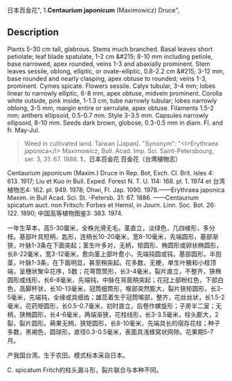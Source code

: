 日本百金花",
1.**Centaurium japonicum** (Maximowicz) Druce",

## Description
Plants 5-30 cm tall, glabrous. Stems much branched. Basal leaves short petiolate; leaf blade spatulate, 1-2 cm &amp;#215; 8-10 mm including petiole, base narrowed, apex rounded, veins 1-3 and abaxially prominent. Stem leaves sessile, oblong, elliptic, or ovate-elliptic, 0.8-2.2 cm &amp;#215; 3-12 mm, base rounded and nearly clasping, apex obtuse to rounded; veins 1-3, prominent. Cymes spicate. Flowers sessile. Calyx tubular, 3-4 mm; lobes linear to narrowly elliptic, 6-8 mm, apex obtuse, midvein prominent. Corolla white outside, pink inside, 1-1.3 cm, tube narrowly tubular; lobes narrowly oblong, 3-5 mm, margin entire or serrulate, apex obtuse. Filaments 1.5-2 mm; anthers ellipsoid, 0.5-0.7 mm. Style 3-3.5 mm. Capsules narrowly ellipsoid, 8-10 mm. Seeds dark brown, globose, 0.3-0.5 mm in diam. Fl. and fr. May-Jul.

> Weed in cultivated land. Taiwan [Japan].
  "Synonym": "&lt;I&gt;Erythraea japonica&lt;/I&gt; Maximowicz, Bull. Acad. Imp. Sci. Saint-Petersbourg, ser. 3, 31: 67. 1886.
**1．日本百金花 百金花（台湾植物志）**

Centaurium japonicum (Maxim.) Druce in Rep. Bot, Exch. Cl. Brit. Isles 4: 613. 1917; Liu et Kuo in Bull. Exped. Forest N. T. U. 114: 168. pl. 1. 1974 et 台湾植物志4: 162. pl. 949. 1978; Ohwi, Fl. Jap. 1090. 1978.——Erythraea japonica Maxim. in Bull Acad. Sci. St. -Petersb. 31: 67. 1886. ——Centaurium spicatum auct. non Fritsch: Forbes et Hemsl, in Journ. Linn. Soc. Bot. 26: 122. 1890; 中国高等植物图鉴3: 383. 1974.

一年生草本，高5-30厘米，全株光滑无毛。茎直立，淡绿色，几四棱形，多分枝。基部叶具短柄，匙形，连柄长10-20毫米，宽8-10毫米，先端圆形，基部渐狭，叶脉1-3条在下面突起；茎生叶多对，无柄，矩圆形、椭圆形或卵状椭圆形，长8-22毫米，宽3-12毫米，愈向茎上部叶愈小，先端钝圆或钝，基部圆形，半抱茎，叶脉1-3条，在下面明显，甚至稍突起。花多数，无梗，单生叶腋和小枝顶端，呈穗状聚伞花序，5数；花萼筒筒形，长3-4毫米，裂片直立，不整齐，狭椭圆形或线形，长6-8毫米，先端钝，中脉在背面稍突起；花冠上部粉红色，下部白色，高脚杯状，长10-13毫米，冠筒细筒形，喉部突然膨大，裂片狭矩圆形，长3-5毫米，先端钝，全缘或具细齿；雄蕊着生于冠筒喉部，整齐，花丝丝状，长1.5-2毫米，花药矩圆形，长0.5-0.7毫米，初时直立，后卷作螺旋形；子房半二室；无柄，狭椭圆形，长4-6毫米，两端渐狭，花柱线形，长3-3.5毫米，柱头膨大，2裂，裂片圆形。蒴果无柄，狭矩圆形，长8-10毫米，先端具长的宿存花柱；种子多数，黑褐色，圆球形，直径0.3-0.5毫米，表面具浅蜂窝状网隙。花果期5-7月。

产我国台湾。生于农田。模式标本采自日本。

C. spicatum Fritch的柱头漏斗形，裂片联合与本种不同。
